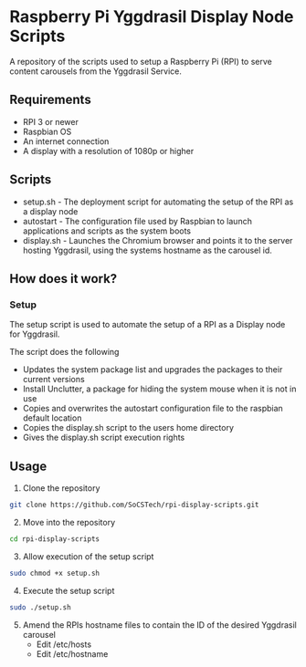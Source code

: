 # Raspberry Pi Yggdrasil Display Node Scripts
A repository of the scripts used to setup a Raspberry Pi (RPI) to serve content carousels from the Yggdrasil Service.

## Requirements
* RPI 3 or newer
* Raspbian OS
* An internet connection
* A display with a resolution of 1080p or higher

## Scripts
* setup.sh - The deployment script for automating the setup of the RPI as a display node
* autostart - The configuration file used by Raspbian to launch applications and scripts as the system boots
* display.sh - Launches the Chromium browser and points it to the server hosting Yggdrasil, using the systems hostname as the carousel id.

## How does it work?
### Setup
The setup script is used to automate the setup of a RPI as a Display node for Yggdrasil.

The script does the following
* Updates the system package list and upgrades the packages to their current versions
* Install Unclutter, a package for hiding the system mouse when it is not in use
* Copies and overwrites the autostart configuration file to the raspbian default location
* Copies the display.sh script to the users home directory
* Gives the display.sh script execution rights

## Usage
1. Clone the repository
```bash
git clone https://github.com/SoCSTech/rpi-display-scripts.git
```

2. Move into the repository
```bash
cd rpi-display-scripts
```

3. Allow execution of the setup script
```bash
sudo chmod +x setup.sh
```

4. Execute the setup script
```bash
sudo ./setup.sh
```

5. Amend the RPIs hostname files to contain the ID of the desired Yggdrasil carousel
    * Edit /etc/hosts
    * Edit /etc/hostname
